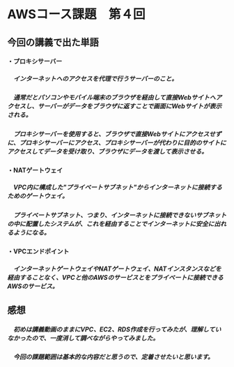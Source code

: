 # AWSコース課題　第４回
## 今回の講義で出た単語

#### ・プロキシサーバー
##### 　インターネットへのアクセスを代理で行うサーバーのこと。
##### 　通常だとパソコンやモバイル端末のブラウザを経由して直接Webサイトへアクセスし、サーバーがデータをブラウザに返すことで画面にWebサイトが表示される。
##### 　プロキシサーバーを使用すると、ブラウザで直接Webサイトにアクセスせずに、プロキシサーバーにアクセス、プロキシサーバーが代わりに目的のサイトにアクセスしてデータを受け取り、ブラウザにデータを渡して表示させる。

#### ・NATゲートウェイ
##### 　VPC内に構成した"プライベートサブネット"からインターネットに接続するためのゲートウェイ。
##### 　プライベートサブネット、つまり、インターネットに接続できないサブネットの中に配置したシステムが、これを経由することでインターネットに安全に出れるようになる。

#### ・VPCエンドポイント
##### 　インターネットゲートウェイやNATゲートウェイ、NATインスタンスなどを経由することなく、VPCと他のAWSのサービスとをプライベートに接続できるAWSのサービス。

## 感想
##### 　初めは講義動画のままにVPC、EC2、RDS作成を行ってみたが、理解していなかったので、一度消して調べながらやってみました。
##### 　今回の課題範囲は基本的な内容だと思うので、定着させたいと思います。

